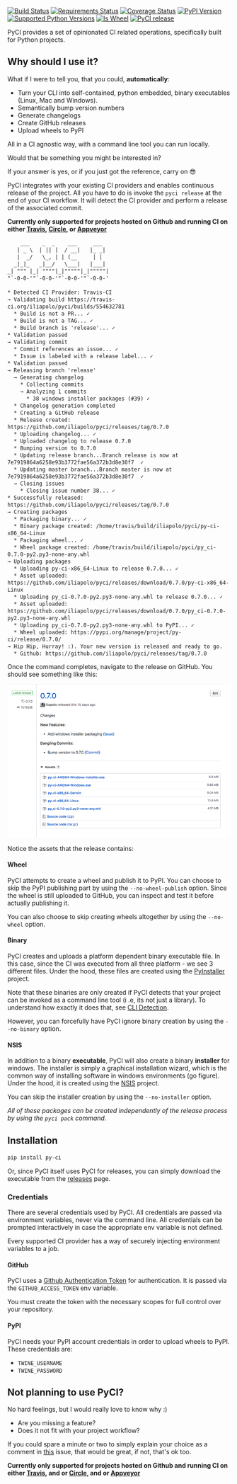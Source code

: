 [![Build Status](https://travis-ci.org/iliapolo/pyci.svg?branch=release)](https://travis-ci.org/iliapolo/pyci)
[![Requirements Status](https://requires.io/github/iliapolo/pyci/requirements.svg?branch=release)](https://requires.io/github/iliapolo/pyci/requirements/?branch=release)
[![Coverage Status](https://coveralls.io/repos/github/iliapolo/pyci/badge.svg?branch=release)](https://coveralls.io/github/iliapolo/pyci?branch=release)
[![PyPI Version](http://img.shields.io/pypi/v/py-ci.svg)](https://pypi.org/project/py-ci/)
[![Supported Python Versions](https://img.shields.io/pypi/pyversions/py-ci.svg)](https://pypi.org/project/py-ci/)
[![Is Wheel](https://img.shields.io/pypi/wheel/py-ci.svg?style=flat)](https://pypi.org/project/py-ci/)
[![PyCI release](https://img.shields.io/badge/pyci-release-brightgreen.svg)](https://github.com/iliapolo/pyci)

PyCI provides a set of opinionated CI related operations, specifically built for Python projects.

## Why should I use it?

What if I were to tell you, that you could, **automatically**:

- Turn your CLI into self-contained, python embedded, binary executables (Linux, Mac and Windows).
- Semantically bump version numbers
- Generate changelogs
- Create GitHub releases
- Upload wheels to PyPI

All in a CI agnostic way, with a command line tool you can run locally.

Would that be something you might be interested in?

If your answer is yes, or if you just got the reference, carry on 😎

PyCI integrates with your existing CI providers and enables continuous release of 
the project. All you have to do is invoke the `pyci release` at the end of your CI workflow. It will detect the CI 
provider and perform a release of the associated commit.
 
 **Currently only supported for projects hosted on Github and running CI on either 
 [Travis](https://travis-ci.org/), [Circle](https://circleci.com/), 
 or [Appveyor](https://www.appveyor.com/)**


```text
    ___    _  _    ___     ___
   | _ \  | || |  / __|   |_ _|
   |  _/   \_, | | (__     | |
  _|_|_   _|__/   \___|   |___|
_| """ |_| """"|_|"""""|_|"""""|
"`-0-0-'"`-0-0-'"`-0-0-'"`-0-0-'

* Detected CI Provider: Travis-CI
→ Validating build https://travis-ci.org/iliapolo/pyci/builds/554632781
  * Build is not a PR... ✓
  * Build is not a TAG... ✓
  * Build branch is 'release'... ✓
* Validation passed
→ Validating commit
  * Commit references an issue... ✓
  * Issue is labeled with a release label... ✓
* Validation passed
→ Releasing branch 'release'
  → Generating changelog
    * Collecting commits
    → Analyzing 1 commits
      * 38 windows installer packages (#39) ✓
  * Changelog generation completed
  * Creating a GitHub release
  * Release created: https://github.com/iliapolo/pyci/releases/tag/0.7.0
  * Uploading changelog... ✓
  * Uploaded changelog to release 0.7.0
  * Bumping version to 0.7.0
  * Updating release branch...Branch release is now at 7e7919864a6258e93b3772fae56a372b3d8e30f7  ✓
  * Updating master branch...Branch master is now at 7e7919864a6258e93b3772fae56a372b3d8e30f7  ✓  
  → Closing issues
    * Closing issue number 38... ✓
* Successfully released: https://github.com/iliapolo/pyci/releases/tag/0.7.0
→ Creating packages
  * Packaging binary... ✓
  * Binary package created: /home/travis/build/iliapolo/pyci/py-ci-x86_64-Linux
  * Packaging wheel... ✓
  * Wheel package created: /home/travis/build/iliapolo/pyci/py_ci-0.7.0-py2.py3-none-any.whl
→ Uploading packages
  * Uploading py-ci-x86_64-Linux to release 0.7.0... ✓
  * Asset uploaded: https://github.com/iliapolo/pyci/releases/download/0.7.0/py-ci-x86_64-Linux
  * Uploading py_ci-0.7.0-py2.py3-none-any.whl to release 0.7.0... ✓
  * Asset uploaded: https://github.com/iliapolo/pyci/releases/download/0.7.0/py_ci-0.7.0-py2.py3-none-any.whl
  * Uploading py_ci-0.7.0-py2.py3-none-any.whl to PyPI... ✓
  * Wheel uploaded: https://pypi.org/manage/project/py-ci/release/0.7.0/
→ Hip Hip, Hurray! :). Your new version is released and ready to go.
  * Github: https://github.com/iliapolo/pyci/releases/tag/0.7.0
```

Once the command completes, navigate to the release on GitHub. You should see something like this:

[![release](./assets/release.png)](./assets/release.png)

Notice the assets that the release contains:

#### Wheel

PyCI attempts to create a wheel and publish it to PyPI. You can choose to skip the PyPI publishing part by using the 
`--no-wheel-publish` option. Since the wheel is still uploaded to GitHub, you can inspect and test it before 
actually publishing it. 

You can also choose to skip creating wheels altogether by using the `--no-wheel` option.

#### Binary

PyCI creates and uploads a platform dependent binary executable file. In this case, since the CI was executed from all 
three platform - we see 3 different files. Under the hood, these files are created using the [PyInstaller](https://www.pyinstaller.org/) project.

Note that these binaries are only created if PyCI detects that your project can be invoked as a command line tool (i
.e, its not just a library). To understand how exactly it does that, see [CLI Detection](./docs/how-it-works.md#cli-detection).

However, you can forcefully have PyCI ignore binary creation by using the `--no-binary` option.

#### NSIS 

In addition to a binary **executable**, PyCI will also create a binary **installer** for windows. The installer is 
simply a graphical installation wizard, which is the common way of installing software in windows environments (go 
figure). Under the hood, it is created using the [NSIS](https://nsis.sourceforge.io/Main_Page) project.

You can skip the installer creation by using the `--no-installer` option.


*All of these packages can be created independently of the release process by using the `pyci pack` command.* 

## Installation

```bash
pip install py-ci
```

Or, since PyCI itself uses PyCI for releases, you can simply download the executable from the [releases](https://github.com/iliapolo/pyci/releases) page.


### Credentials

There are several credentials used by PyCI. All credentials are passed via environment variables,
never via the command line. All credentials can be prompted interactively in case the appropriate
env variable is not defined.

Every supported CI provider has a way of securely injecting environment variables to a job.

#### GitHub

PyCI uses a [Github Authentication Token](https://github.com/settings/tokens) for authentication. 
It is passed via the `GITHUB_ACCESS_TOKEN` env variable.

You must create the token with the necessary scopes for full control over your repository.

#### PyPI

PyCI needs your PyPI account credentials in order to upload wheels to PyPI. These credentials are:

- `TWINE_USERNAME`
- `TWINE_PASSWORD`


## Not planning to use PyCI?

No hard feelings, but I would really love to know why :)

- Are you missing a feature?
- Does it not fit with your project workflow?

If you could spare a minute or two to simply explain your choice as a comment in 
[this](https://github.com/iliapolo/pyci/issues/30) issue, that would be great, if not, that's ok 
too.

**Currently only supported for projects hosted on Github and running CI on either 
[Travis](https://travis-ci.org/), and or [Circle](https://circleci.com/), 
and or [Appveyor](https://www.appveyor.com/)**
